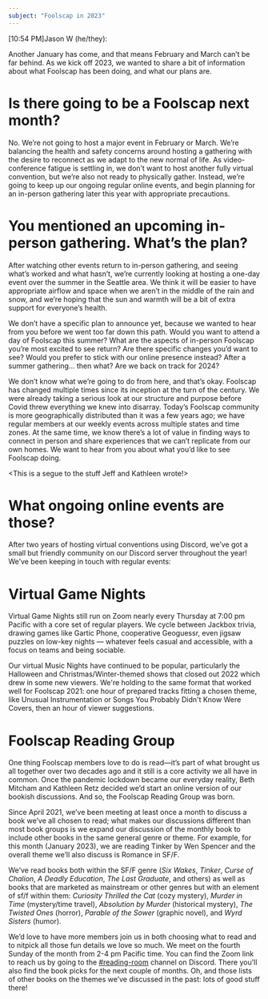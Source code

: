 ```yaml
---
subject: "Foolscap in 2023"
---
```




[10:54 PM]Jason W (he/they): 

Another January has come, and that means February and March can’t be
far behind. As we kick off 2023, we wanted to share a bit of
information about what Foolscap has been doing, and what our plans
are.

# Is there going to be a Foolscap next month?

No. We’re not going to host a major event in February or March. We’re
balancing the health and safety concerns around hosting a gathering
with the desire to reconnect as we adapt to the new normal of life. As
video-conference fatigue is settling in, we don’t want to host another
fully virtual convention, but we’re also not ready to physically
gather. Instead, we’re going to keep up our ongoing regular online
events, and begin planning for an in-person gathering later this year
with appropriate precautions.


# You mentioned an upcoming in-person gathering. What’s the plan?

After watching other events return to in-person gathering, and seeing
what’s worked and what hasn’t, we’re currently looking at hosting a
one-day event over the summer in the Seattle area. We think it will be
easier to have appropriate airflow and space when we aren’t in the
middle of the rain and snow, and we’re hoping that the sun and warmth
will be a bit of extra support for everyone’s health.

We don’t have a specific plan to announce yet, because we wanted to
hear from you before we went too far down this path. Would you want to
attend a day of Foolscap this summer? What are the aspects of
in-person Foolscap you’re most excited to see return? Are there
specific changes you’d want to see? Would you prefer to stick with our
online presence instead?  After a summer gathering… then what? Are we
back on track for 2024?

We don’t know what we’re going to do from here, and that’s
okay. Foolscap has changed multiple times since its inception at the
turn of the century. We were already taking a serious look at our
structure and purpose before Covid threw everything we knew into
disarray. Today’s Foolscap community is more geographically
distributed than it was a few years ago; we have regular members at
our weekly events across multiple states and time zones. At the same
time, we know there’s a lot of value in finding ways to connect in
person and share experiences that we can’t replicate from our own
homes. We want to hear from you about what you’d like to see Foolscap
doing.


<This is a segue to the stuff Jeff and Kathleen wrote!>
# What ongoing online events are those?

After two years of hosting virtual conventions using Discord, we’ve
got a small but friendly community on our Discord server throughout
the year! We’ve been keeping in touch with regular events:

# Virtual Game Nights

Virtual Game Nights still run on Zoom nearly every Thursday at 7:00 pm
Pacific with a core set of regular players. We cycle between Jackbox
trivia, drawing games like Gartic Phone, cooperative Geoguessr, even
jigsaw puzzles on low-key nights — whatever feels casual and
accessible, with a focus on teams and being sociable.

Our virtual Music Nights have continued to be popular, particularly
the Halloween and Christmas/Winter-themed shows that closed out 2022
which drew in some new viewers. We're holding to the same format that
worked well for Foolscap 2021: one hour of prepared tracks fitting a
chosen theme, like Unusual Instrumentation or Songs You Probably
Didn't Know Were Covers, then an hour of viewer suggestions.


# Foolscap Reading Group

One thing Foolscap members love to do is read—it’s part of what
brought us all together over two decades ago and it still is a core
activity we all have in common.  Once the pandemic lockdown became our
everyday reality, Beth Mitcham and Kathleen Retz decided we’d start an
online version of our bookish discussions.  And so, the Foolscap
Reading Group was born.

Since April 2021, we’ve been meeting at least once a month to discuss
a book we’ve all chosen to read; what makes our discussions different
than most book groups is we expand our discussion of the monthly book
to include other books in the same general genre or theme.  For
example, for this month (January 2023), we are reading Tinker by Wen
Spencer and the overall theme we’ll also discuss is Romance in SF/F.

We’ve read books both within the SF/F genre (*Six Wakes*, *Tinker*,
*Curse of Chalion*, *A Deadly Education*, *The Last Graduate*, and
others) as well as books that are marketed as mainstream or other
genres but with an element of sf/f within them: *Curiosity Thrilled
the Cat* (cozy mystery), *Murder in Time* (mystery/time travel),
*Absolution by Murder* (historical mystery), *The Twisted Ones*
(horror), *Parable of the Sower* (graphic novel), and *Wyrd Sisters*
(humor).

We’d love to have more members join us in both choosing what to read
and to nitpick all those fun details we love so much.  We meet on the
fourth Sunday of the month from 2-4 pm Pacific time.  You can find the
Zoom link to reach us by going to the
[#reading-room](https://discord.com/channels/750553540921131018/750555874782609469)
channel on Discord.  There you’ll also find the book picks for the
next couple of months.  Oh, and those lists of other books on the
themes we’ve discussed in the past: lots of good stuff there!
